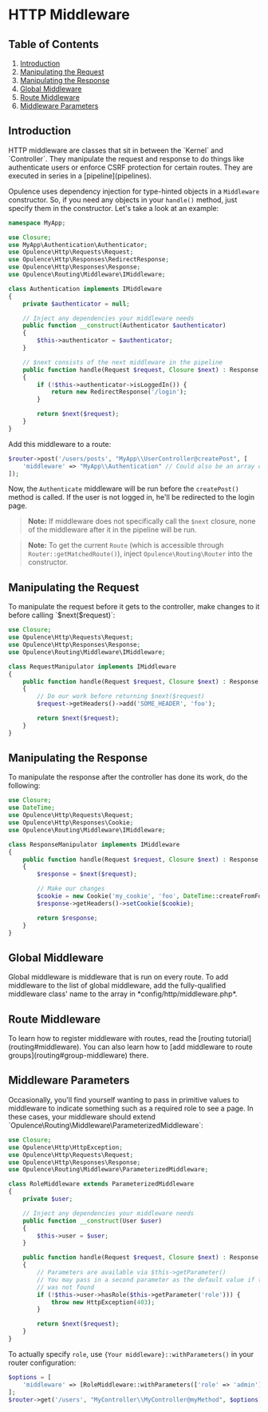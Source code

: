 # HTTP Middleware

## Table of Contents
1. [Introduction](#introduction)
2. [Manipulating the Request](#manipulating-the-request)
3. [Manipulating the Response](#manipulating-the-response)
4. [Global Middleware](#global-middleware)
5. [Route Middleware](#route-middleware)
6. [Middleware Parameters](#middleware-parameters)

<h2 id="introduction">Introduction</h2>
HTTP middleware are classes that sit in between the `Kernel` and `Controller`.  They manipulate the request and response to do things like authenticate users or enforce CSRF protection for certain routes.  They are executed in series in a [pipeline](pipelines).

Opulence uses dependency injection for type-hinted objects in a `Middleware` constructor.  So, if you need any objects in your `handle()` method, just specify them in the constructor.  Let's take a look at an example:

```php
namespace MyApp;

use Closure;
use MyApp\Authentication\Authenticator;
use Opulence\Http\Requests\Request;
use Opulence\Http\Responses\RedirectResponse;
use Opulence\Http\Responses\Response;
use Opulence\Routing\Middleware\IMiddleware;

class Authentication implements IMiddleware
{
    private $authenticator = null;

    // Inject any dependencies your middleware needs
    public function __construct(Authenticator $authenticator)
    {
        $this->authenticator = $authenticator;
    }

    // $next consists of the next middleware in the pipeline
    public function handle(Request $request, Closure $next) : Response
    {
        if (!$this->authenticator->isLoggedIn()) {
            return new RedirectResponse('/login');
        }

        return $next($request);
    }
}
```

Add this middleware to a route:

```php
$router->post('/users/posts', "MyApp\\UserController@createPost", [
    'middleware' => "MyApp\\Authentication" // Could also be an array of middleware
]);
```

Now, the `Authenticate` middleware will be run before the `createPost()` method is called.  If the user is not logged in, he'll be redirected to the login page.

> **Note:** If middleware does not specifically call the `$next` closure, none of the middleware after it in the pipeline will be run.

> **Note:** To get the current `Route` (which is accessible through `Router::getMatchedRoute()`), inject `Opulence\Routing\Router` into the constructor.

<h2 id="manipulating-the-request">Manipulating the Request</h2>
To manipulate the request before it gets to the controller, make changes to it before calling `$next($request)`:

```php
use Closure;
use Opulence\Http\Requests\Request;
use Opulence\Http\Responses\Response;
use Opulence\Routing\Middleware\IMiddleware;

class RequestManipulator implements IMiddleware
{
    public function handle(Request $request, Closure $next) : Response
    {
        // Do our work before returning $next($request)
        $request->getHeaders()->add('SOME_HEADER', 'foo');

        return $next($request);
    }
}
```

<h2 id="manipulating-the-response">Manipulating the Response</h2>
To manipulate the response after the controller has done its work, do the following:

```php
use Closure;
use DateTime;
use Opulence\Http\Requests\Request;
use Opulence\Http\Responses\Cookie;
use Opulence\Routing\Middleware\IMiddleware;

class ResponseManipulator implements IMiddleware
{
    public function handle(Request $request, Closure $next) : Response
    {
        $response = $next($request);

        // Make our changes
        $cookie = new Cookie('my_cookie', 'foo', DateTime::createFromFormat('+1 week'));
        $response->getHeaders()->setCookie($cookie);

        return $response;
    }
}
```

<h2 id="global-middleware">Global Middleware</h2>
Global middleware is middleware that is run on every route.  To add middleware to the list of global middleware, add the fully-qualified middleware class' name to the array in *config/http/middleware.php*.

<h2 id="route-middleware">Route Middleware</h2>
To learn how to register middleware with routes, read the [routing tutorial](routing#middleware).  You can also learn how to [add middleware to route groups](routing#group-middleware) there.

<h2 id="middleware-parameters">Middleware Parameters</h2>
Occasionally, you'll find yourself wanting to pass in primitive values to middleware to indicate something such as a required role to see a page.  In these cases, your middleware should extend `Opulence\Routing\Middleware\ParameterizedMiddleware`:

```php
use Closure;
use Opulence\Http\HttpException;
use Opulence\Http\Requests\Request;
use Opulence\Http\Responses\Response;
use Opulence\Routing\Middleware\ParameterizedMiddleware;

class RoleMiddleware extends ParameterizedMiddleware
{
    private $user;

    // Inject any dependencies your middleware needs
    public function __construct(User $user)
    {
        $this->user = $user;
    }

    public function handle(Request $request, Closure $next) : Response
    {
        // Parameters are available via $this->getParameter()
        // You may pass in a second parameter as the default value if the parameter
        // was not found
        if (!$this->user->hasRole($this->getParameter('role'))) {
            throw new HttpException(403);
        }

        return $next($request);
    }
}
```

To actually specify `role`, use `{Your middleware}::withParameters()` in your router configuration:

```php
$options = [
    'middleware' => [RoleMiddleware::withParameters(['role' => 'admin'])]
];
$router->get('/users', "MyController\\MyController@myMethod", $options);
```

